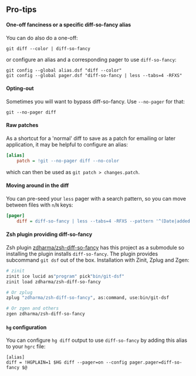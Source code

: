 ## Pro-tips

#### One-off fanciness or a specific diff-so-fancy alias

You can do also do a one-off:
```shell
git diff --color | diff-so-fancy
```
or configure an alias and a corresponding pager to use `diff-so-fancy`:
```shell
git config --global alias.dsf "diff --color"
git config --global pager.dsf "diff-so-fancy | less --tabs=4 -RFXS"
```

#### Opting-out

Sometimes you will want to bypass diff-so-fancy. Use `--no-pager` for that:

```shell
git --no-pager diff
```

#### Raw patches

As a shortcut for a 'normal' diff to save as a patch for emailing or later
application, it may be helpful to configure an alias:
```ini
[alias]
    patch = !git --no-pager diff --no-color
```
which can then be used as `git patch > changes.patch`.

#### Moving around in the diff

You can pre-seed your `less` pager with a search pattern, so you can move
between files with `n`/`N` keys:
```ini
[pager]
    diff = diff-so-fancy | less --tabs=4 -RFXS --pattern '^(Date|added|deleted|modified): '
```

#### Zsh plugin providing diff-so-fancy

Zsh plugin [zdharma/zsh-diff-so-fancy](https://github.com/zdharma/zsh-diff-so-fancy) has this
project as a submodule so installing the plugin installs `diff-so-fancy`. The plugin provides
subcommand `git dsf` out of the box. Installation with Zinit, Zplug and Zgen:

```zsh
# zinit
zinit ice lucid as"program" pick"bin/git-dsf"
zinit load zdharma/zsh-diff-so-fancy

# Or zplug
zplug "zdharma/zsh-diff-so-fancy", as:command, use:bin/git-dsf

# Or zgen and others
zgen zdharma/zsh-diff-so-fancy
```

#### `hg` configuration

You can configure `hg diff` output to use `diff-so-fancy` by adding this alias
to your `hgrc` file:

```
[alias]
diff = !HGPLAIN=1 $HG diff --pager=on --config pager.pager=diff-so-fancy $@
```
